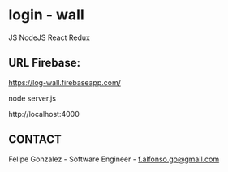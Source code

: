 # login - wall
JS NodeJS React Redux


## URL Firebase:
https://log-wall.firebaseapp.com/

node server.js

http://localhost:4000

## 

## CONTACT

Felipe Gonzalez - Software Engineer - f.alfonso.go@gmail.com 

